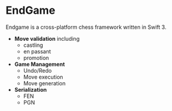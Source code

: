EndGame
=======

Endgame is a cross-platform chess framework written in Swift 3.
- **Move validation** including
  - castling
  - en passant
  - promotion
- **Game Management**
  - Undo/Redo
  - Move execution
  - Move generation
- **Serialization**
  - FEN
  - PGN






